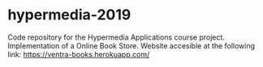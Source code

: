 # hypermedia-2019

Code repository for the Hypermedia Applications course project.
Implementation of a Online Book Store.
Website accesible at the following link:
https://ventra-books.herokuapp.com/
